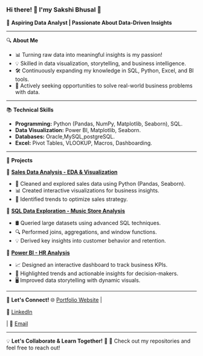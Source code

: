 
### Hi there! 👋 I'my Sakshi Bhusal 🚀

🎯 **Aspiring Data Analyst | Passionate About Data-Driven Insights**

---

🔍 **About Me**
- 📊 Turning raw data into meaningful insights is my passion!
- 💡 Skilled in data visualization, storytelling, and business intelligence.
- 🛠️ Continuously expanding my knowledge in SQL, Python, Excel, and BI tools.
- 🎯 Actively seeking opportunities to solve real-world business problems with data.

---

📚 **Technical Skills**
- **Programming:** Python (Pandas, NumPy, Matplotlib, Seaborn), SQL.
- **Data Visualization:**  Power BI, Matplotlib, Seaborn.
- **Databases:** Oracle,MySQL,postgreSQL.
- **Excel:** Pivot Tables, VLOOKUP, Macros, Dashboarding.

---

🚀 **Projects**

🔹 **[Sales Data Analysis - EDA & Visualization](#)**
   - 🛒 Cleaned and explored sales data using Python (Pandas, Seaborn).
   - 📊 Created interactive visualizations for business insights.
   - 📌 Identified trends to optimize sales strategy.

🔹 **[SQL Data Exploration - Music Store Analysis](#)**
   - 🛢️ Queried large datasets using advanced SQL techniques.
   - 🔍 Performed joins, aggregations, and window functions.
   - 💡 Derived key insights into customer behavior and retention.

🔹 **[Power BI - HR Analysis ](#)**
   - 📈 Designed an interactive dashboard to track business KPIs.
   - 🎯 Highlighted trends and actionable insights for decision-makers.
   - 🖥️ Improved data storytelling with dynamic visuals.

---

📩 **Let's Connect!**
🌐 [Portfolio Website](#) | 

💼 [LinkedIn](https://www.linkedin.com/in/bhusal-sakshi-8b8375291?lipi=urn%3Ali%3Apage%3Ad_flagship3_profile_view_base_contact_details%3BX4yJGngJRnqg1Emqke1huQ%3D%3D)

| 📧 [Email](mailto:your.email@example.com)

---

💡 **Let's Collaborate & Learn Together!** 🚀
📌 Check out my repositories and feel free to reach out!
